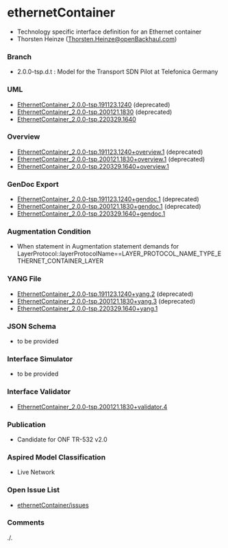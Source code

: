 # ethernetContainer
- Technology specific interface definition for an Ethernet container 
- Thorsten Heinze (Thorsten.Heinze@openBackhaul.com)

### Branch
- 2.0.0-tsp.d.t : Model for the Transport SDN Pilot at Telefonica Germany

### UML
- [EthernetContainer_2.0.0-tsp.191123.1240](./EthernetContainer_2.0.0-tsp.191123.1240.zip) (deprecated)
- [EthernetContainer_2.0.0-tsp.200121.1830](./EthernetContainer_2.0.0-tsp.200121.1830.zip) (deprecated)
- [EthernetContainer_2.0.0-tsp.220329.1640](./EthernetContainer_2.0.0-tsp.220329.1640.zip)

### Overview 
- [EthernetContainer_2.0.0-tsp.191123.1240+overview.1](./EthernetContainer_2.0.0-tsp.191123.1240+overview.1.png) (deprecated)
- [EthernetContainer_2.0.0-tsp.200121.1830+overview.1](./EthernetContainer_2.0.0-tsp.200121.1830+overview.1.png) (deprecated)
- [EthernetContainer_2.0.0-tsp.220329.1640+overview.1](./EthernetContainer_2.0.0-tsp.220329.1640+overview.1.png)

### GenDoc Export
- [EthernetContainer_2.0.0-tsp.191123.1240+gendoc.1](./EthernetContainer_2.0.0-tsp.191123.1240+gendoc.1.docx) (deprecated)
- [EthernetContainer_2.0.0-tsp.200121.1830+gendoc.1](./EthernetContainer_2.0.0-tsp.200121.1830+gendoc.1.docx) (deprecated)
- [EthernetContainer_2.0.0-tsp.220329.1640+gendoc.1](./EthernetContainer_2.0.0-tsp.220329.1640+gendoc.1.docx)

### Augmentation Condition 
- When statement in Augmentation statement demands for LayerProtocol::layerProtocolName==LAYER_PROTOCOL_NAME_TYPE_ETHERNET_CONTAINER_LAYER

### YANG File
- [EthernetContainer_2.0.0-tsp.191123.1240+yang.2](./EthernetContainer_2.0.0-tsp.191123.1240+yang.2.zip) (deprecated)
- [EthernetContainer_2.0.0-tsp.200121.1830+yang.3](./EthernetContainer_2.0.0-tsp.200121.1830+yang.3.zip) (deprecated)
- [EthernetContainer_2.0.0-tsp.220329.1640+yang.1](./EthernetContainer_2.0.0-tsp.220329.1640+yang.1.zip)

### JSON Schema
- to be provided

### Interface Simulator
- to be provided

### Interface Validator
- [EthernetContainer_2.0.0-tsp.200121.1830+validator.4](./EthernetContainer_2.0.0-tsp.200121.1830+validator.4.zip)

### Publication
- Candidate for ONF TR-532 v2.0 

### Aspired Model Classification
- Live Network

### Open Issue List
- [ethernetContainer/issues](../../issues)

### Comments
./.

